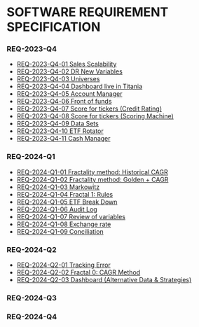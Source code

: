 # SOFTWARE REQUIREMENT SPECIFICATION
### REQ-2023-Q4
<ul>
<li><a href="#">REQ-2023-Q4-01 Sales Scalability </a></li>
<li><a href="#">REQ-2023-Q4-02 DR New Variables </a></li>
<li><a href="#">REQ-2023-Q4-03 Universes </a></li>
<li><a href="#">REQ-2023-Q4-04 Dashboard live in Titania </a></li>
<li><a href="#">REQ-2023-Q4-05 Account Manager </a></li>
<li><a href="#">REQ-2023-Q4-06 Front of funds </a></li>
<li><a href="#">REQ-2023-Q4-07 Score for tickers (Credit Rating) </a></li>
<li><a href="#">REQ-2023-Q4-08 Score for tickers (Scoring Machine) </a></li> 
<li><a href="#">REQ-2023-Q4-09 Data Sets </a></li> 
<li><a href="#">REQ-2023-Q4-10 ETF Rotator </a></li> 
<li><a href="#">REQ-2023-Q4-11 Cash Manager </a></li> 
</ul>

### REQ-2024-Q1
<ul>
<li><a href="#">REQ-2024-Q1-01 Fractality method: Historical CAGR </a></li>
<li><a href="#">REQ-2024-Q1-02 Fractality method: Golden + CAGR </a></li>
<li><a href="#">REQ-2024-Q1-03 Markowitz </a></li>
<li><a href="#">REQ-2024-Q1-04 Fractal 1: Rules </a></li>
<li><a href="#">REQ-2024-Q1-05 ETF Break Down</a></li>
<li><a href="#">REQ-2024-Q1-06 Audit Log </a></li>
<li><a href="#">REQ-2024-Q1-07 Review of variables </a></li>
<li><a href="#">REQ-2024-Q1-08 Exchange rate </a></li>
<li><a href="#">REQ-2024-Q1-09 Conciliation </a></li>
</ul>

### REQ-2024-Q2
<ul>
<li><a href="#">REQ-2024-Q2-01 Tracking Error </a></li>
<li><a href="#">REQ-2024-Q2-02 Fractal 0: CAGR Method  </a></li>
<li><a href="#">REQ-2024-Q2-03 Dashboard (Alternative Data & Strategies) </a></li>
</ul>  

### REQ-2024-Q3

### REQ-2024-Q4



